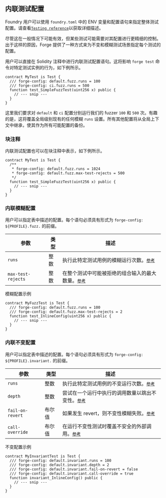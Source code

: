 ## 内联测试配置
Foundry 用户可以使用 `foundry.toml` 中的 ENV 变量和配置语句来指定整体测试配置。请查看[`Testing reference`][Testing Reference]以获取详细描述。

尽管这在一般情况下可能有效，但某些测试可能需要对其配置进行更精细的控制。出于这样的原因，Forge 提供了一种方式来为不变和模糊测试场景指定每个测试的配置。

用户可以直接在 Solidity 注释中进行内联测试配置语句。这将影响 `forge test` 命令对特定测试实例的行为，如下例所示。

```solidity
contract MyTest is Test {
  /// forge-config: default.fuzz.runs = 100
  /// forge-config: ci.fuzz.runs = 500
  function test_SimpleFuzzTest(uint256 x) public {
    // --- snip ---
  }
}
```

这里我们要求对 `default` 和 `ci` 配置分别运行我们的 fuzzer `100` 和 `500` 次。有趣的是，这将覆盖全局级别现有的任何模糊 `runs` 设置。所有其他配置将从全局上下文中继承，使其作为所有可能配置的备份。

### 块注释
内联测试配置也可以在块注释中表示，如下例所示。

```solidity
contract MyTest is Test {
  /**
   * forge-config: default.fuzz.runs = 1024
   * forge-config: default.fuzz.max-test-rejects = 500
   */
  function test_SimpleFuzzTest(uint256 x) public {
    // --- snip ---
  }
}
```

### 内联模糊配置
用户可以指定表中描述的配置。每个语句必须具有形式为 `forge-config: ${PROFILE}.fuzz.` 的前缀。

| 参数 | 类型 | 描述 |
|-|-|-|
|`runs`|整数|执行此特定测试用例的模糊运行次数。[`参考`][testing]|
|`max-test-rejects`|整数|在整个测试中可能被拒绝的组合输入的最大数量。[`参考`][Max test rejects]|

模糊配置示例
```solidity
contract MyFuzzTest is Test {
  /// forge-config: default.fuzz.runs = 100
  /// forge-config: default.fuzz.max-test-rejects = 2
  function test_InlineConfig(uint256 x) public {
    // --- snip ---
  }
}
```

### 内联不变配置
用户可以指定表中描述的配置。每个语句必须具有形式为 `forge-config: ${PROFILE}.invariant.` 的前缀。

| 参数 | 类型 | 描述 |
|-|-|-|
|`runs`|整数|执行此特定测试用例的不变运行次数。[`参考`][Invariant runs]|
|`depth`|整数|尝试在一个运行中执行的调用数量以跳出不变性。[`参考`][Invariant depth]|
|`fail-on-revert`|布尔值|如果发生 revert，则不变性模糊失败。[`参考`][Fail on revert]|
|`call-override`|布尔值|在运行不变性测试时覆盖不安全的外部调用。[`参考`][Invariant call override]|

不变配置示例
```solidity
contract MyInvariantTest is Test {
  /// forge-config: default.invariant.runs = 100
  /// forge-config: default.invariant.depth = 2
  /// forge-config: default.invariant.fail-on-revert = false
  /// forge-config: default.invariant.call-override = true
  function invariant_InlineConfig() public {
    // --- snip ---
  }
}
```





[Testing Reference]: ./testing.md
[testing]: ./testing.md#runs
[Max test rejects]: ./testing.md#max_test_rejects
[Invariant runs]: ./testing.md#runs-1
[Invariant depth]: ./testing.md#depth
[Fail on revert]: ./testing.md#fail_on_revert
[Invariant call override]: ./testing.md#call_override